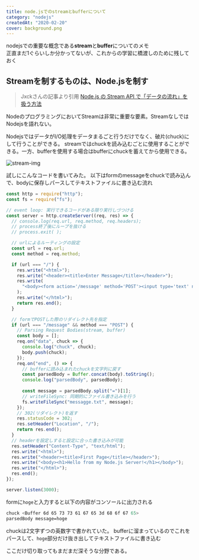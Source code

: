 ```yaml
---
title: node.jsでのstreamとbufferについて
category: "nodejs"
createdAt: "2020-02-20"
cover: background.png
---
```


nodejsでの重要な概念である**stream**と**buffer**についてのメモ  
正直まだ1ぐらいしか分かってないが、これからの学習に橋渡しのために残しておく

## Streamを制するものは、Node.jsを制す

> Jxckさんの記事より引用
> [Node.js の Stream API で「データの流れ」を扱う方法](http://jxck.hatenablog.com/entry/20111204/1322966453)

NodeのプログラミングにおいてStreamは非常に重要な要素。StreamなしではNodejsを語れない。

NodejsではデータがI/O処理をデータまるごと行うだけでなく、破片(chuck)にして行うことができる。
streamではchuckを読み込むごとに使用することができる。一方、bufferを使用する場合はbufferにchuckを蓄えてから使用できる。

![stream-img](https://kudoa-image-store.s3-ap-northeast-1.amazonaws.com/nodejs/stream-buffer.jpeg)

試しにこんなコードを書いてみた。
以下はformのmessageをchuckで読み込んで、bodyに保存しパースしてテキストファイルに書き込む流れ

```javascript
const http = require("http");
const fs = require("fs");

// event loop: 実行できるコードがある限り実行しづつける
const server = http.createServer((req, res) => {
  // console.log(req.url, req.method, req.headers);
  // process終了後にループを抜ける
  // process.exit( );

  // urlによるルーティングの設定
  const url = req.url;
  const method = req.method;

  if (url === "/") {
    res.write("<html>");
    res.write("<header><title>Enter Message</title></header>");
    res.write(
      "<body><form action='/message' method='POST'><input type='text' name='message'><button type='submit'>Send</button></form></body>"
    );
    res.write("</html>");
    return res.end();
  }

  // formでPOSTした際のリダイレクト先を指定
  if (url === "/message" && method === "POST") {
    // Parsing Request Bodies(stream, buffer)
    const body = [];
    req.on("data", chuck => {
      console.log("chuck", chuck);
      body.push(chuck);
    });
    req.on("end", () => {
      // bufferに読み込まれたchuckを文字列に戻す
      const parsedBody = Buffer.concat(body).toString();
      console.log("parsedBody", parsedBody);
			
      const message = parsedBody.split("=")[1];
      // writeFileSync: 同期的にファイル書き込みを行う
      fs.writeFileSync("messagge.txt", message);
    });
    // 302(リダイレクト)を返す
    res.statusCode = 302;
    res.setHeader("Location", "/");
    return res.end();
  }
  // headerを設定しすると設定に合った書き込みが可能
  res.setHeader("Content-Type", "text/html");
  res.write("<html>");
  res.write("<header><title>First Page</title></header>");
  res.write("<body><h1>Hello from my Node.js Server!</h1></body>");
  res.write("</html>");
  res.end();
});

server.listen(3000);
```

formに`hoge`と入力すると以下の内容がコンソールに出力される

```bash
chuck <Buffer 6d 65 73 73 61 67 65 3d 68 6f 67 65>
parsedBody message=hoge
```

chuckは2文字ずつの英数字で書かれていた。
bufferに溜まっているのでこれをパースして、`hoge`部分だけ抜き出してテキストファイルに書き込む

ここだけ切り取ってもまだまだ深そうな分野である。